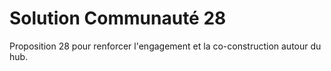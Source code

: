 # Solution Communauté 28

Proposition 28 pour renforcer l'engagement et la co-construction autour du hub.
